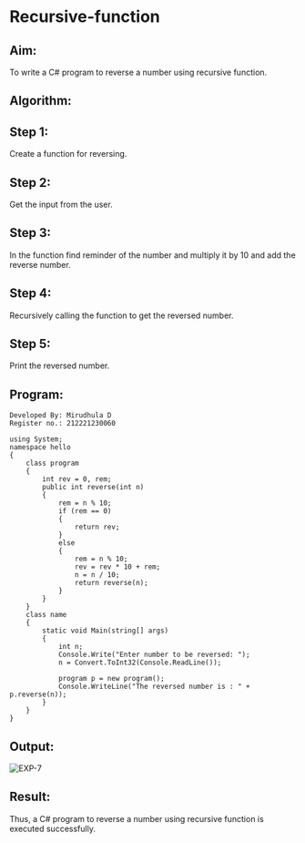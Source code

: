 # Recursive-function

## Aim:
To write a C# program to reverse a number using recursive function.

## Algorithm:

## Step 1:
Create a function for reversing.

## Step 2:
Get the input from the user.

## Step 3:
In the function find reminder of the number and multiply it by 10 and add the reverse number.

## Step 4:
Recursively calling the function to get the reversed number.

## Step 5:
Print the reversed number.

## Program:
```
Developed By: Mirudhula D
Register no.: 212221230060
```
```
using System;
namespace hello
{
    class program
    {
        int rev = 0, rem;
        public int reverse(int n)
        {
            rem = n % 10;
            if (rem == 0)
            {
                return rev;
            }
            else
            {
                rem = n % 10;
                rev = rev * 10 + rem;
                n = n / 10;
                return reverse(n);
            }
        }
    }
    class name
    {
        static void Main(string[] args)
        {
            int n;
            Console.Write("Enter number to be reversed: ");
            n = Convert.ToInt32(Console.ReadLine());

            program p = new program();
            Console.WriteLine("The reversed number is : " + p.reverse(n));
        }
    }
}
```

## Output:

![EXP-7](https://github.com/MIRUDHULA-DHANARAJ/Recursive-function/assets/94828147/9d723327-bd46-4ca5-819f-1d3a5fcd82f8)


## Result:

Thus, a C# program to reverse a number using recursive function is executed successfully.
